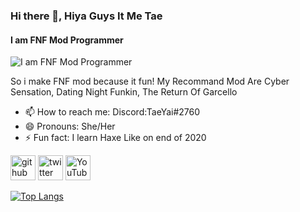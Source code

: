 ### Hi there 👋, Hiya Guys It Me Tae
#### I am FNF Mod Programmer
![I am FNF Mod Programmer](https://github.com/TaeYai/TaeYai/blob/main/github.png?raw=true)


So i make FNF mod because it fun!
My Recommand Mod Are Cyber Sensation, Dating Night Funkin, The Return Of Garcello


- 📫 How to reach me: Discord:TaeYai#2760 
- 😄 Pronouns: She/Her 
- ⚡ Fun fact: I learn Haxe Like on end of 2020 


[<img src='https://cdn.jsdelivr.net/npm/simple-icons@3.0.1/icons/github.svg' alt='github' height='40'>](https://github.com/TaeYai)  [<img src='https://cdn.jsdelivr.net/npm/simple-icons@3.0.1/icons/twitter.svg' alt='twitter' height='40'>](https://twitter.com/TaeYai_)  [<img src='https://cdn.jsdelivr.net/npm/simple-icons@3.0.1/icons/youtube.svg' alt='YouTube' height='40'>](https://www.youtube.com/c/TaeYai)  

[![Top Langs](https://github-readme-stats.vercel.app/api/top-langs/?username=TaeYai)](https://github.com/anuraghazra/github-readme-stats)


